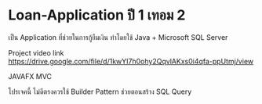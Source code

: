 # Loan-Application ปี 1 เทอม 2  

เป็น Application ที่ช่วยในการกู้ยืมเงิน ทำโดยใช้ Java + Microsoft SQL Server  

Project video link https://drive.google.com/file/d/1kwYI7h0ohy2QqvlAKxs0i4qfa-ppUtmj/view

JAVAFX MVC

โปรเจคนี้ ไม่ดีตรงควรใช้ Builder Pattern ช่วยตอนสร้าง SQL Query
